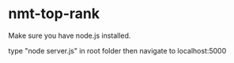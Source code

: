 # nmt-top-rank

Make sure you have node.js installed.

type "node server.js" in root folder then navigate to localhost:5000

